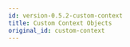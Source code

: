 ```yaml
---
id: version-0.5.2-custom-context
title: Custom Context Objects
original_id: custom-context
---
```


